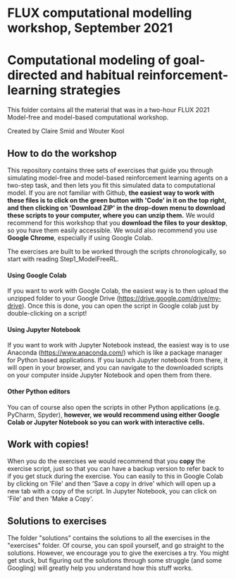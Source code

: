 # FLUX computational modelling workshop, September 2021
# Computational modeling of goal-directed and habitual reinforcement-learning strategies

This folder contains all the material that was in a two-hour FLUX 2021 Model-free and model-based computational workshop.

Created by Claire Smid and Wouter Kool

## How to do the workshop
This repository contains three sets of exercises that guide you through simulating model-free and model-based reinforcement learning agents on a two-step task, and then lets you fit this simulated data to computational model. If you are not familiar with Github, **the easiest way to work with these files is to click on the green button with 'Code' in it on the top right, and then clicking on 'Download ZIP' in the drop-down menu to download these scripts to your computer, where you can unzip them.** We would recommend for this workshop that you **download the files to your desktop**, so you have them easily accessible. We would also recommend you use **Google Chrome**, especially if using Google Colab.

The exercises are built to be worked through the scripts chronologically, so start with reading Step1_ModelFreeRL.

#### Using Google Colab
If you want to work with Google Colab, the easiest way is to then upload the unzipped folder to your Google Drive (https://drive.google.com/drive/my-drive). Once this is done, you can open the script in Google colab just by double-clicking on a script!

#### Using Jupyter Notebook
If you want to work with Jupyter Notebook instead, the easiest way is to use Anaconda (https://www.anaconda.com/) which is like a package manager for Python based applications. If you launch Jupyter notebook from there, it will open in your browser, and you can navigate to the downloaded scripts on your computer inside Jupyter Notebook and open them from there.

#### Other Python editors
You can of course also open the scripts in other Python applications (e.g. PyCharm, Spyder), **however, we would recommend using either Google Colab or Jupyter Notebook so you can work with interactive cells.**

## Work with copies!
When you do the exercises we would recommend that you **copy** the exercise script, just so that you can have a backup version to refer back to if you get stuck during the exercise. You can easily to this in Google Colab by clicking on 'File' and then 'Save a copy in drive' which will open up a new tab with a copy of the script. In Jupyter Notebook, you can click on 'File' and then 'Make a Copy'.

## Solutions to exercises
The folder "solutions" contains the solutions to all the exercises in the "exercises" folder. Of course, you can spoil yourself, and go straight to the solutions. However, we encourage you to give the exercises a try. You might get stuck, but figuring out the solutions through some struggle (and some Googling) will greatly help you understand how this stuff works.
